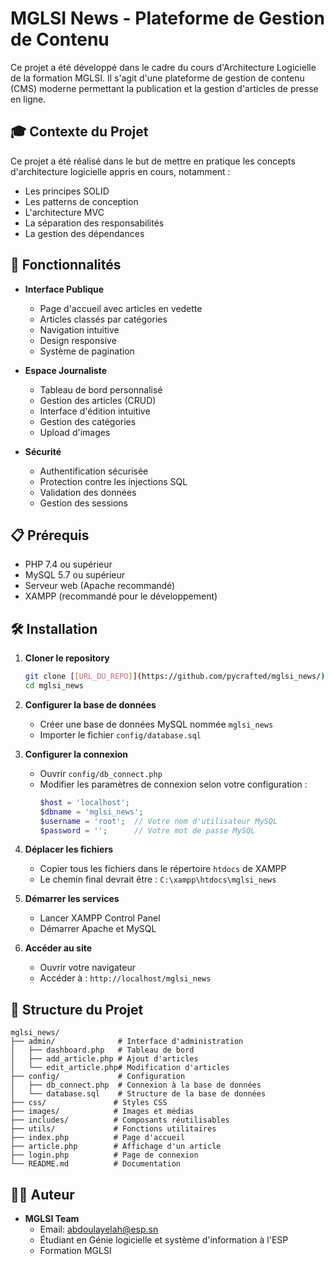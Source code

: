 # MGLSI News - Plateforme de Gestion de Contenu

Ce projet a été développé dans le cadre du cours d'Architecture Logicielle de la formation MGLSI. Il s'agit d'une plateforme de gestion de contenu (CMS) moderne permettant la publication et la gestion d'articles de presse en ligne.

## 🎓 Contexte du Projet

Ce projet a été réalisé dans le but de mettre en pratique les concepts d'architecture logicielle appris en cours, notamment :
- Les principes SOLID
- Les patterns de conception
- L'architecture MVC
- La séparation des responsabilités
- La gestion des dépendances

## 🚀 Fonctionnalités

- **Interface Publique**
  - Page d'accueil avec articles en vedette
  - Articles classés par catégories
  - Navigation intuitive
  - Design responsive
  - Système de pagination

- **Espace Journaliste**
  - Tableau de bord personnalisé
  - Gestion des articles (CRUD)
  - Interface d'édition intuitive
  - Gestion des catégories
  - Upload d'images

- **Sécurité**
  - Authentification sécurisée
  - Protection contre les injections SQL
  - Validation des données
  - Gestion des sessions

## 📋 Prérequis

- PHP 7.4 ou supérieur
- MySQL 5.7 ou supérieur
- Serveur web (Apache recommandé)
- XAMPP (recommandé pour le développement)

## 🛠️ Installation

1. **Cloner le repository**
   ```bash
   git clone [[URL_DU_REPO]](https://github.com/pycrafted/mglsi_news/)
   cd mglsi_news
   ```

2. **Configurer la base de données**
   - Créer une base de données MySQL nommée `mglsi_news`
   - Importer le fichier `config/database.sql`

3. **Configurer la connexion**
   - Ouvrir `config/db_connect.php`
   - Modifier les paramètres de connexion selon votre configuration :
     ```php
     $host = 'localhost';
     $dbname = 'mglsi_news';
     $username = 'root';  // Votre nom d'utilisateur MySQL
     $password = '';      // Votre mot de passe MySQL
     ```

4. **Déplacer les fichiers**
   - Copier tous les fichiers dans le répertoire `htdocs` de XAMPP
   - Le chemin final devrait être : `C:\xampp\htdocs\mglsi_news`

5. **Démarrer les services**
   - Lancer XAMPP Control Panel
   - Démarrer Apache et MySQL

6. **Accéder au site**
   - Ouvrir votre navigateur
   - Accéder à : `http://localhost/mglsi_news`

## 📁 Structure du Projet

```
mglsi_news/
├── admin/              # Interface d'administration
│   ├── dashboard.php   # Tableau de bord
│   ├── add_article.php # Ajout d'articles
│   └── edit_article.php# Modification d'articles
├── config/             # Configuration
│   ├── db_connect.php  # Connexion à la base de données
│   └── database.sql    # Structure de la base de données
├── css/               # Styles CSS
├── images/            # Images et médias
├── includes/          # Composants réutilisables
├── utils/             # Fonctions utilitaires
├── index.php          # Page d'accueil
├── article.php        # Affichage d'un article
├── login.php          # Page de connexion
└── README.md          # Documentation
```

## 👨‍💻 Auteur

- **MGLSI Team**
  - Email: abdoulayelah@esp.sn
  - Étudiant en Génie logicielle et système d'information à l'ESP
  - Formation MGLSI

